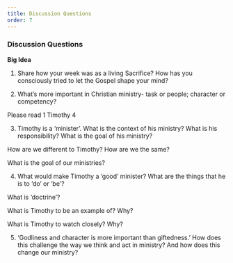 ```yaml
---
title: Discussion Questions
order: 7
---
```



### Discussion Questions

**Big Idea**
1. Share how your week was as a living Sacrifice? How has you consciously tried to let the Gospel shape your mind? 

2. What’s more important in Christian ministry-  task or people; character or competency? 

Please read 1 Timothy 4 

3. Timothy is a ‘minister’.  What is the context of his ministry? What is his responsibility? What is the goal of his   ministry? 

  How are we different to Timothy? How are we the same? 

  What is the goal of our ministries? 

4. What would make Timothy a ‘good’ minister? What are the things that he is to ‘do’ or ‘be’? 

  What is ‘doctrine’? 

  What is Timothy to be an example of? Why? 

  What is Timothy to watch closely? Why? 

5. ‘Godliness and character is more important than giftedness.’ How does this challenge the way we think and act in       ministry? And how does this change our ministry? 



















